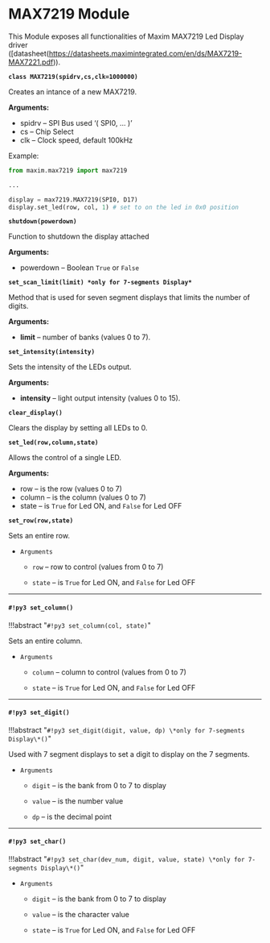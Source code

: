 # MAX7219 Module

This Module exposes all functionalities of Maxim MAX7219 Led Display driver ([datasheet(https://datasheets.maximintegrated.com/en/ds/MAX7219-MAX7221.pdf)).


**`class MAX7219(spidrv,cs,clk=1000000)`**

Creates an intance of a new MAX7219.


**Arguments:**

    
-	spidrv – SPI Bus used ‘( SPI0, … )’
-	cs – Chip Select
-	clk – Clock speed, default 100kHz


Example:

```py
from maxim.max7219 import max7219

...

display = max7219.MAX7219(SPI0, D17)
display.set_led(row, col, 1) # set to on the led in 0x0 position
```


**`shutdown(powerdown)`**

Function to shutdown the display attached

**Arguments:**

    
-	powerdown – Boolean `True` or `False`


**`set_scan_limit(limit) *only for 7-segments Display*`**

Method that is used for seven segment displays that limits the number of digits.


**Arguments:**

 - **limit** – number of banks (values 0 to 7).

**`set_intensity(intensity)`**

Sets the intensity of the LEDs output.



**Arguments:**

    

 - **intensity** – light output intensity (values 0 to 15).

**`clear_display()`**

Clears the display by setting all LEDs to 0.

**`set_led(row,column,state)`**

Allows the control of a single LED.


**Arguments:**

    
-	row – is the row (values 0 to 7)
-	column – is the column (values 0 to 7)
-	state – is `True` for Led ON, and `False` for Led OFF



**`set_row(row,state)`**

Sets an entire row.


* ```Arguments```

    
    * ```row``` – row to control (values from 0 to 7)


    * ```state``` – is `True` for Led ON, and `False` for Led OFF



---
#### `#!py3 set_column()`

!!!abstract "`#!py3 set_column(col, state)`"

Sets an entire column.


* ```Arguments```

    
    * ```column``` – column to control (values from 0 to 7)


    * ```state``` – is `True` for Led ON, and `False` for Led OFF



---
#### `#!py3 set_digit()`

!!!abstract "`#!py3 set_digit(digit, value, dp) \*only for 7-segments Display\*()`"

Used with 7 segment displays to set a digit to display on the 7 segments.


* ```Arguments```

    
    * ```digit``` – is the bank from 0 to 7 to display


    * ```value``` – is the number value


    * ```dp``` – is the decimal point



---
#### `#!py3 set_char()`

!!!abstract "`#!py3 set_char(dev_num, digit, value, state) \*only for 7-segments Display\*()`"


* ```Arguments```

    
    * ```digit``` – is the bank from 0 to 7 to display


    * ```value``` – is the character value


    * ```state``` – is `True` for Led ON, and `False` for Led OFF
<!--stackedit_data:
eyJoaXN0b3J5IjpbMTA4MTE1Nzg1MF19
-->